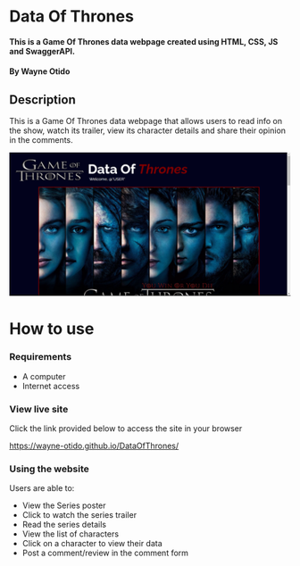 # Data Of Thrones
#### This is a Game Of Thrones data webpage created using HTML, CSS, JS and SwaggerAPI.
#### By Wayne Otido

## Description
This is a Game Of Thrones data webpage that allows users to read info on the show, watch its trailer, view its character details and share their opinion in the comments. 

![DataOfThrones](./media/DataOfThrones.png)

# How to use
### Requirements
  * A computer
  * Internet access

### View live site
Click the link provided below to access the site in your browser

https://wayne-otido.github.io/DataOfThrones/

### Using the website
Users are able to:
  * View the Series poster
  * Click to watch the series trailer
  * Read the series details
  * View the list of characters 
  * Click on a character to view their data
  * Post a comment/review in the comment form




